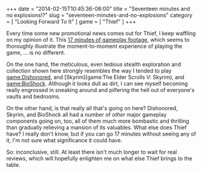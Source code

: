 +++
date = "2014-02-15T10:45:36-08:00"
title = "Seventeen minutes and no explosions!?"
slug = "seventeen-minutes-and-no-explosions"
category = [ "Looking Forward To It" ]
game = [ "Thief" ]
+++

Every time some new promotional news comes out for Thief, I keep waffling on my opinion of it.  This <a href="http://www.gameinformer.com/games/thief/b/xboxone/archive/2014/02/14/garret-robs-the-jewelry-store-in-17-minutes-of-gameplay.aspx">17 minutes of gameplay footage</a>, which seems to thoroughly illustrate the moment-to-moment experience of playing the game, ... is no different.

On the one hand, the meticulous, even tedious stealth exploration and collection shown here strongly resembles the way I tended to play <game:Dishonored>, and [Skyrim](game:The Elder Scrolls V: Skyrim), and <game:BioShock>.  Although it looks dull as dirt, I can see myself becoming really engrossed in sneaking around and pilfering the hell out of everyone's vaults and bedrooms.

On the other hand, is that really all that's going on here?  Dishonored, Skyrim, and BioShock all had a number of <i>other</i> major gameplay components going on, too, all of them much more bombastic and thrilling than gradually relieving a mansion of its valuables.  What else does Thief have?  I really don't know, but if you can go 17 minutes without seeing any of it, I'm not sure what significance it could have.

So: inconclusive, still.  At least there isn't much longer to wait for real reviews, which will hopefully enlighten me on what else Thief brings to the table.